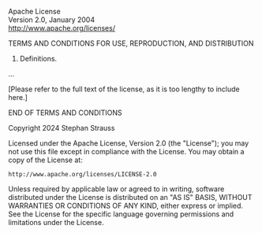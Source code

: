 Apache License  
Version 2.0, January 2004  
http://www.apache.org/licenses/

TERMS AND CONDITIONS FOR USE, REPRODUCTION, AND DISTRIBUTION

1. Definitions.

...

[Please refer to the full text of the license, as it is too lengthy to include here.]

END OF TERMS AND CONDITIONS

Copyright 2024 Stephan Strauss

Licensed under the Apache License, Version 2.0 (the "License"); you may not use this file except in compliance with the License. You may obtain a copy of the License at:

    http://www.apache.org/licenses/LICENSE-2.0

Unless required by applicable law or agreed to in writing, software distributed under the License is distributed on an "AS IS" BASIS, WITHOUT WARRANTIES OR CONDITIONS OF ANY KIND, either express or implied. See the License for the specific language governing permissions and limitations under the License.

